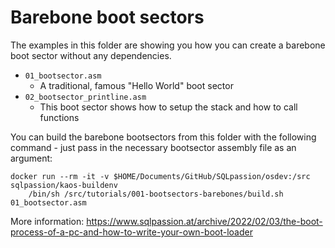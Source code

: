 # Barebone boot sectors

The examples in this folder are showing you how you can create a barebone boot sector without any dependencies.

* `01_bootsector.asm`
    * A traditional, famous "Hello World" boot sector
* `02_bootsector_printline.asm`
    * This boot sector shows how to setup the stack and how to call functions

You can build the barebone bootsectors from this folder with the following command - just pass in the necessary bootsector assembly file as an argument:

```shell
docker run --rm -it -v $HOME/Documents/GitHub/SQLpassion/osdev:/src sqlpassion/kaos-buildenv
    /bin/sh /src/tutorials/001-bootsectors-barebones/build.sh 01_bootsector.asm
```

More information: https://www.sqlpassion.at/archive/2022/02/03/the-boot-process-of-a-pc-and-how-to-write-your-own-boot-loader